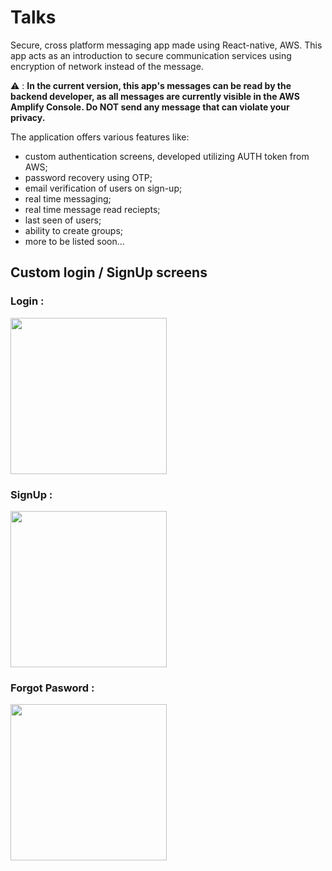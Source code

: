 # Talks

Secure, cross platform messaging app made using React-native, AWS. This app acts as an introduction to secure communication services using encryption of network instead of the message.

⚠️ : **In the current version, this app's messages can be read by the backend developer, as all messages are currently visible in the AWS Amplify Console. Do NOT send any message that can violate your privacy.**

The application offers various features like: 
* custom authentication screens, developed utilizing AUTH token from AWS;
* password recovery using OTP;
* email verification of users on sign-up;
* real time messaging;
* real time message read reciepts;
* last seen of users;
* ability to create groups;
* more to be listed soon...

## Custom login / SignUp screens
### Login :
<img src="https://user-images.githubusercontent.com/30381993/153889703-100a3958-06e0-4306-b40a-460dd45ac984.jpg" width="250">

### SignUp :
<img src="https://user-images.githubusercontent.com/30381993/153889786-180f64c1-8710-4b02-bc56-361ca582b6dc.jpg" width="250">

### Forgot Pasword :
<img src="https://user-images.githubusercontent.com/30381993/153889885-c3da75d9-e4dc-4345-9094-6500120a9efc.jpg" width="250">

